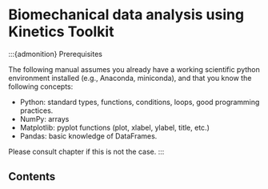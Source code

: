 # Biomechanical data analysis using Kinetics Toolkit

:::{admonition} Prerequisites

The following manual assumes you already have a working scientific python environment installed (e.g., Anaconda, miniconda), and that you know the following concepts:

- Python: standard types, functions, conditions, loops, good programming practices.
- NumPy: arrays
- Matplotlib: pyplot functions (plot, xlabel, ylabel, title, etc.)
- Pandas: basic knowledge of DataFrames.

Please consult chapter [](python_for_beginners.md) if this is not the case.
:::

## Contents

```{tableofcontents}
```
